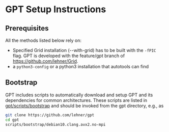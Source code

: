 # GPT Setup Instructions

## Prerequisites

All the methods listed below rely on:

* Specified Grid installation (--with-grid) has to be built with the `-fPIC` flag.  GPT is developed with the feature/gpt branch of https://github.com/lehner/Grid.
* a `python3-config` or a python3 installation that
  autotools can find

## Bootstrap

GPT includes scripts to automatically download and setup GPT and its dependencies
for common architectures.  These scripts are listed in [gpt/scripts/bootstrap](https://github.com/lehner/gpt/tree/master/scripts/bootstrap)
and should be invoked from the gpt directory, e.g., as
```bash
git clone https://github.com/lehner/gpt
cd gpt
scripts/bootstrap/debian10.clang.avx2.no-mpi
```
